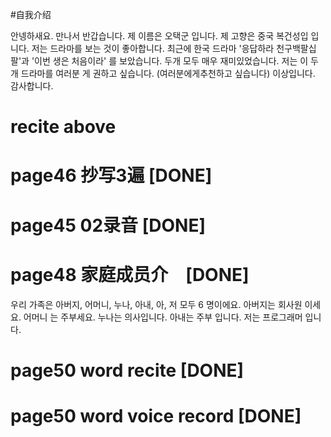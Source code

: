 #自我介绍

안넹하새요.
만나서 반갑습니다.
제 이름은 오택군 입니다.
제 고향은 중국 복건성입 입니다.
저는 드라마를 보는 것이 좋아합니다.
최근에 한국 드라마 '응답하라 천구백팔십팔'과 '이번 생은 처음이라' 를 보았습니다.
두개 모두 매우 재미있었습니다.
저는 이 두개 드라마를 여러분 게 권하고 싶습니다. (여러분에게추천하고 싶습니다)
이상입니다.
감사합니다.

# recite above
# page46 抄写3遍 [DONE]
# page45 02录音 [DONE]
# page48 家庭成员介　[DONE]

우리 가족은 아버지, 어머니, 누나, 아내, 아, 저 모두 6 명이에요.
아버지는 회사원 이세요.
어머니 는 주부세요.
누나는 의사입니다.
아내는 주부 입니다.
저는 프로그래머 입니다.


# page50 word recite [DONE]
# page50 word voice record [DONE]
